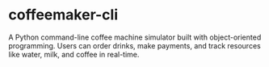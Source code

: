 # coffeemaker-cli
A Python command-line coffee machine simulator built with object-oriented programming. Users can order drinks, make payments, and track resources like water, milk, and coffee in real-time.
